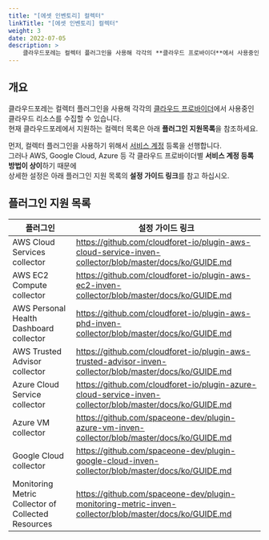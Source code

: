 ```yaml
---
title: "[에셋 인벤토리] 컬렉터"
linkTitle: "[에셋 인벤토리] 컬렉터"
weight: 3
date: 2022-07-05
description: > 
    클라우드포레는 컬렉터 플러그인을 사용해 각각의 **클라우드 프로바이더**에서 사용중인 클라우드 리소스를 수집할 수 있습니다.
---
```


## 개요

클라우드포레는 컬렉터 플러그인을 사용해 각각의 [클라우드 프로바이더](/ko/docs/guides/asset-inventory)에서 사용중인 클라우드 리소스를 수집할 수 있습니다.  
현재 클라우드포레에서 지원하는 컬렉터 목록은 아래 **플러그인 지원목록**을 참조하세요.


먼저, 컬렉터 플러그인을 사용하기 위해서 [서비스 계정](/ko/docs/guides/asset-inventory/service-account) 등록을 선행합니다.  
그러나 AWS, Google Cloud, Azure 등 각 클라우드 프로바이더별 **서비스 계정 등록 방법이 상이**하기 때문에  
상세한 설정은 아래 플러그인 지원 목록의 **설정 가이드 링크**를 참고 하십시오.

## 플러그인 지원 목록

| **플러그인** | **설정 가이드 링크** |
| --- | --- |
| AWS Cloud Services collector | https://github.com/cloudforet-io/plugin-aws-cloud-service-inven-collector/blob/master/docs/ko/GUIDE.md |
| AWS EC2 Compute collector | https://github.com/cloudforet-io/plugin-aws-ec2-inven-collector/blob/master/docs/ko/GUIDE.md |
| AWS Personal Health Dashboard collector |https://github.com/cloudforet-io/plugin-aws-phd-inven-collector/blob/master/docs/ko/GUIDE.md|
| AWS Trusted Advisor collector | https://github.com/cloudforet-io/plugin-aws-trusted-advisor-inven-collector/blob/master/docs/ko/GUIDE.md
| Azure Cloud Service collector |https://github.com/cloudforet-io/plugin-azure-cloud-service-inven-collector/blob/master/docs/ko/GUIDE.md|
| Azure VM collector |https://github.com/spaceone-dev/plugin-azure-vm-inven-collector/blob/master/docs/ko/GUIDE.md|
| Google Cloud collector |https://github.com/spaceone-dev/plugin-google-cloud-inven-collector/blob/master/docs/ko/GUIDE.md|
| Monitoring Metric Collector of Collected Resources |https://github.com/spaceone-dev/plugin-monitoring-metric-inven-collector/blob/master/docs/ko/GUIDE.md|
